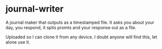 # journal-writer
A journal maker that outputs as a timestamped file.
It asks you about your day, you respond, it spits promts and your response out as a file.

Uploaded so I can clone it from any device. I doubt anyone will find this, let alone use it.
